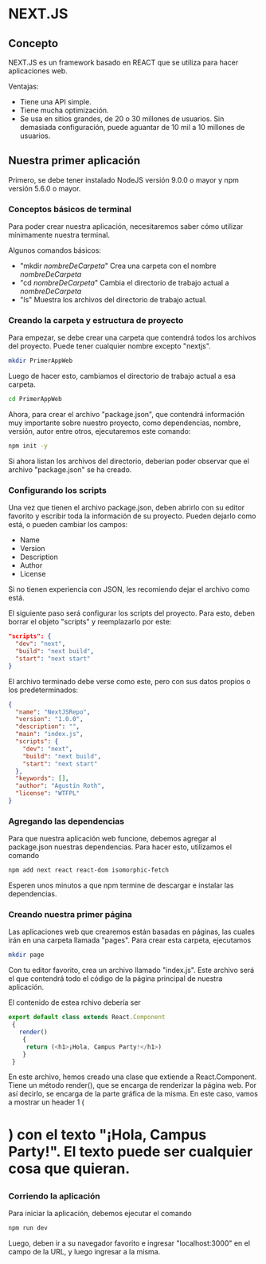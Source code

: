 # NEXT.JS

## Concepto
NEXT.JS es un framework basado en REACT que se utiliza para hacer aplicaciones web.

Ventajas:
* Tiene una API simple.
* Tiene mucha optimización.
* Se usa en sitios grandes, de 20 o 30 millones de usuarios. Sin demasiada configuración, puede aguantar de 10 mil a 10 millones de usuarios.

## Nuestra primer aplicación
Primero, se debe tener instalado NodeJS versión 9.0.0 o mayor y npm versión 5.6.0 o mayor.

### Conceptos básicos de terminal
Para poder crear nuestra aplicación, necesitaremos saber cómo utilizar mínimamente nuestra terminal.

Algunos comandos básicos:
* "mkdir *nombreDeCarpeta*" Crea una carpeta con el nombre *nombreDeCarpeta*
* "cd *nombreDeCarpeta*" Cambia el directorio de trabajo actual a *nombreDeCarpeta*
* "ls" Muestra los archivos del directorio de trabajo actual.

### Creando la carpeta y estructura de proyecto
Para empezar, se debe crear una carpeta que contendrá todos los archivos del proyecto. Puede tener cualquier nombre excepto "nextjs".

```bash
mkdir PrimerAppWeb
```

Luego de hacer esto, cambiamos el directorio de trabajo actual a esa carpeta.

```bash
cd PrimerAppWeb
```

Ahora, para crear el archivo "package.json", que contendrá información muy importante sobre nuestro proyecto, como dependencias, nombre, versión, autor entre otros, ejecutaremos este comando:

```bash
npm init -y
```

Si ahora listan los archivos del directorio, deberían poder observar que el archivo "package.json" se ha creado.

### Configurando los scripts
Una vez que tienen el archivo package.json, deben abrirlo con su editor favorito y escribir toda la información de su proyecto. Pueden dejarlo como está, o pueden cambiar los campos:
* Name
* Version
* Description
* Author
* License

Si no tienen experiencia con JSON, les recomiendo dejar el archivo como está.

El siguiente paso será configurar los scripts del proyecto. Para esto, deben borrar el objeto "scripts" y reemplazarlo por este:

```json
"scripts": {
  "dev": "next",
  "build": "next build",
  "start": "next start"
}
```

El archivo terminado debe verse como este, pero con sus datos propios o los predeterminados:

```json
{
  "name": "NextJSRepo",
  "version": "1.0.0",
  "description": "",
  "main": "index.js",
  "scripts": {
    "dev": "next",
    "build": "next build",
    "start": "next start"
  },
  "keywords": [],
  "author": "Agustín Roth",
  "license": "WTFPL" 
}
```

### Agregando las dependencias
Para que nuestra aplicación web funcione, debemos agregar al package.json nuestras dependencias. Para hacer esto, utilizamos el comando

```bash
npm add next react react-dom isomorphic-fetch
```

Esperen unos minutos a que npm termine de descargar e instalar las dependencias.

### Creando nuestra primer página
Las aplicaciones web que crearemos están basadas en páginas, las cuales irán en una carpeta llamada "pages". Para crear esta carpeta, ejecutamos

```bash
mkdir page
```

Con tu editor favorito, crea un archivo llamado "index.js". Este archivo será el que contendrá todo el código de la página principal de nuestra aplicación.

El contenido de estea rchivo debería ser

```javascript
export default class extends React.Component
 {
   render()
    {
     return (<h1>¡Hola, Campus Party!</h1>)
    }
 }
```

En este archivo, hemos creado una clase que extiende a React.Component. Tiene un método render(), que se encarga de renderizar la página web. Por así decirlo, se encarga de la parte gráfica de la misma. En este caso, vamos a mostrar un header 1 (<h1>) con el texto "¡Hola, Campus Party!". El texto puede ser cualquier cosa que quieran.

### Corriendo la aplicación
Para iniciar la aplicación, debemos ejecutar el comando

```bash
npm run dev
```

Luego, deben ir a su navegador favorito e ingresar "localhost:3000" en el campo de la URL, y luego ingresar a la misma.
